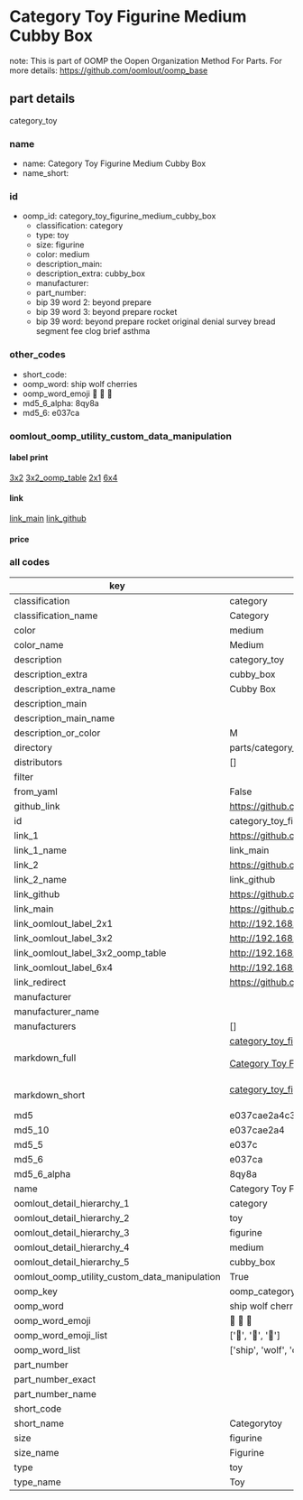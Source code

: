 # Category Toy Figurine Medium Cubby Box  

note: This is part of OOMP the Oopen Organization Method For Parts. For more details: https://github.com/oomlout/oomp_base

##  part details
  



category_toy



### name
* name: Category Toy Figurine Medium Cubby Box
* name_short: 
### id
* oomp_id: category_toy_figurine_medium_cubby_box
  * classification: category
  * type: toy
  * size: figurine
  * color: medium
  * description_main: 
  * description_extra: cubby_box
  * manufacturer: 
  * part_number: 
  * bip 39 word 2: beyond prepare
  * bip 39 word 3: beyond prepare rocket
  * bip 39 word: beyond prepare rocket original denial survey bread segment fee clog brief asthma

### other_codes
* short_code: 
* oomp_word: ship wolf cherries
* oomp_word_emoji :ship: :wolf: :cherries:
* md5_6_alpha: 8qy8a
* md5_6: e037ca






### oomlout_oomp_utility_custom_data_manipulation
#### label print
[3x2](http://192.168.1.245:1112/?label=oomp%208qy8a)
[3x2_oomp_table](http://192.168.1.108:1112/?label=oomp%208qy8a)
[2x1](http://192.168.1.242:1112/?label=oomp%208qy8a)
[6x4](http://192.168.1.55:1112/?label=oomp%208qy8a)    

#### link

[link_main](https://github.com/oomlout/oomlout_oomp_version_1_messy/tree/main/parts/category_toy_figurine_medium_cubby_box) [link_github](https://github.com/oomlout/oomlout_oomp_version_1_messy/tree/main/parts/category_toy_figurine_medium_cubby_box)                             

#### price







### all codes 
| key | value |  
| --- | --- |  
| classification | category |  
| classification_name | Category |  
| color | medium |  
| color_name | Medium |  
| description | category_toy |  
| description_extra | cubby_box |  
| description_extra_name | Cubby Box |  
| description_main |  |  
| description_main_name |  |  
| description_or_color | M  |  
| directory | parts/category_toy_figurine_medium_cubby_box |  
| distributors | [] |  
| filter |  |  
| from_yaml | False |  
| github_link | https://github.com/oomlout/oomlout_oomp_part_src/tree/main/parts/category_toy_figurine_medium_cubby_box |  
| id | category_toy_figurine_medium_cubby_box |  
| link_1 | https://github.com/oomlout/oomlout_oomp_version_1_messy/tree/main/parts/category_toy_figurine_medium_cubby_box |  
| link_1_name | link_main |  
| link_2 | https://github.com/oomlout/oomlout_oomp_version_1_messy/tree/main/parts/category_toy_figurine_medium_cubby_box |  
| link_2_name | link_github |  
| link_github | https://github.com/oomlout/oomlout_oomp_version_1_messy/tree/main/parts/category_toy_figurine_medium_cubby_box |  
| link_main | https://github.com/oomlout/oomlout_oomp_version_1_messy/tree/main/parts/category_toy_figurine_medium_cubby_box |  
| link_oomlout_label_2x1 | http://192.168.1.242:1112/?label=oomp%208qy8a |  
| link_oomlout_label_3x2 | http://192.168.1.245:1112/?label=oomp%208qy8a |  
| link_oomlout_label_3x2_oomp_table | http://192.168.1.108:1112/?label=oomp%208qy8a |  
| link_oomlout_label_6x4 | http://192.168.1.55:1112/?label=oomp%208qy8a |  
| link_redirect | https://github.com/oomlout/oomlout_oomp_version_1_messy/tree/main/parts/category_toy_figurine_medium_cubby_box |  
| manufacturer |  |  
| manufacturer_name |  |  
| manufacturers | [] |  
| markdown_full | [category_toy_figurine_medium_cubby_box](none)<br>[](none)<br>[Category Toy Figurine Medium Cubby Box](none)<br><br> |  
| markdown_short | [category_toy_figurine_medium_cubby_box](none)<br><br> |  
| md5 | e037cae2a4c3236f6a9d39cb76ea78ae |  
| md5_10 | e037cae2a4 |  
| md5_5 | e037c |  
| md5_6 | e037ca |  
| md5_6_alpha | 8qy8a |  
| name | Category Toy Figurine Medium Cubby Box |  
| oomlout_detail_hierarchy_1 | category |  
| oomlout_detail_hierarchy_2 | toy |  
| oomlout_detail_hierarchy_3 | figurine |  
| oomlout_detail_hierarchy_4 | medium |  
| oomlout_detail_hierarchy_5 | cubby_box |  
| oomlout_oomp_utility_custom_data_manipulation | True |  
| oomp_key | oomp_category_toy_figurine_medium_cubby_box |  
| oomp_word | ship wolf cherries |  
| oomp_word_emoji | :ship: :wolf: :cherries: |  
| oomp_word_emoji_list | [':ship:', ':wolf:', ':cherries:'] |  
| oomp_word_list | ['ship', 'wolf', 'cherries'] |  
| part_number |  |  
| part_number_exact |  |  
| part_number_name |  |  
| short_code |  |  
| short_name | Categorytoy |  
| size | figurine |  
| size_name | Figurine |  
| type | toy |  
| type_name | Toy |  
